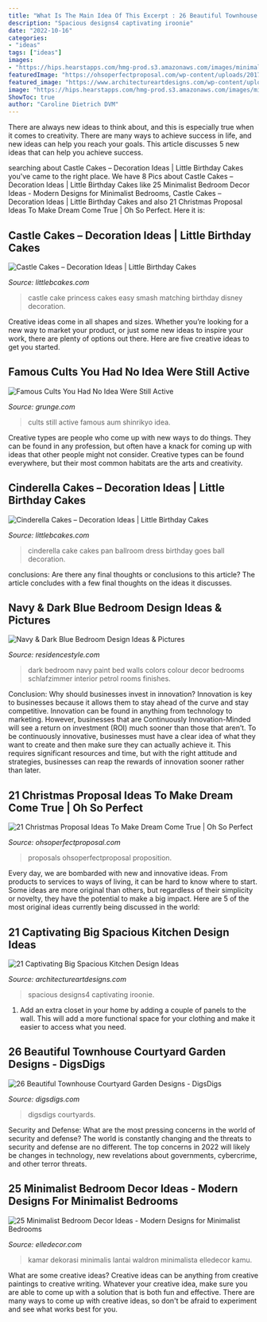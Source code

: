 ```yaml
---
title: "What Is The Main Idea Of This Excerpt : 26 Beautiful Townhouse Courtyard Garden Designs"
description: "Spacious designs4 captivating iroonie"
date: "2022-10-16"
categories:
- "ideas"
tags: ["ideas"]
images:
- "https://hips.hearstapps.com/hmg-prod.s3.amazonaws.com/images/minimalistrooms11-1498582637.jpg?crop=1xw:1xh;center,top&amp;resize=768:*"
featuredImage: "https://ohsoperfectproposal.com/wp-content/uploads/2017/11/christmas-proposal-man-propose-woman-near-tree-bluenile.jpg"
featured_image: "https://www.architectureartdesigns.com/wp-content/uploads/2015/07/203.jpg"
image: "https://hips.hearstapps.com/hmg-prod.s3.amazonaws.com/images/minimalistrooms11-1498582637.jpg?crop=1xw:1xh;center,top&amp;resize=768:*"
ShowToc: true
author: "Caroline Dietrich DVM"
---
```



There are always new ideas to think about, and this is especially true when it comes to creativity. There are many ways to achieve success in life, and new ideas can help you reach your goals. This article discusses 5 new ideas that can help you achieve success.

	

		
searching about Castle Cakes – Decoration Ideas | Little Birthday Cakes you've came to the right place. We have 8 Pics about Castle Cakes – Decoration Ideas | Little Birthday Cakes like 25 Minimalist Bedroom Decor Ideas - Modern Designs for Minimalist Bedrooms, Castle Cakes – Decoration Ideas | Little Birthday Cakes and also 21 Christmas Proposal Ideas To Make Dream Come True | Oh So Perfect. Here it is:
		
    
## Castle Cakes – Decoration Ideas | Little Birthday Cakes

<img loading=lazy src="http://www.littlebcakes.com/wp-content/uploads/2013/08/Easy-Princess-Castle-Cake.jpg" onerror="this.onerror=null;this.src='https://tse2.mm.bing.net/th?id=OIP.hPo9a4_iA90-Ih9LyKNdpQHaJ4&amp;pid=15.1';" alt="Castle Cakes – Decoration Ideas | Little Birthday Cakes">

_Source: littlebcakes.com_

>castle cake princess cakes easy smash matching birthday disney decoration. 

	

Creative ideas come in all shapes and sizes. Whether you’re looking for a new way to market your product, or just some new ideas to inspire your work, there are plenty of options out there. Here are five creative ideas to get you started.

    
## Famous Cults You Had No Idea Were Still Active

<img loading=lazy src="https://img2.grunge.com/img/gallery/famous-cults-you-had-no-idea-were-still-active/aum-shinrikyo.jpg" onerror="this.onerror=null;this.src='https://tse1.mm.bing.net/th?id=OIP.JYft0GnFS-Os1kEA93f8ZAHaEK&amp;pid=15.1';" alt="Famous Cults You Had No Idea Were Still Active">

_Source: grunge.com_

>cults still active famous aum shinrikyo idea. 

	

Creative types are people who come up with new ways to do things. They can be found in any profession, but often have a knack for coming up with ideas that other people might not consider. Creative types can be found everywhere, but their most common habitats are the arts and creativity.

    
## Cinderella Cakes – Decoration Ideas | Little Birthday Cakes

<img loading=lazy src="http://www.littlebcakes.com/wp-content/uploads/2013/08/Cinderella-Cake-Pan.jpg" onerror="this.onerror=null;this.src='https://tse1.mm.bing.net/th?id=OIP.lV5edB6W2aDPM59flYXXwAHaKX&amp;pid=15.1';" alt="Cinderella Cakes – Decoration Ideas | Little Birthday Cakes">

_Source: littlebcakes.com_

>cinderella cake cakes pan ballroom dress birthday goes ball decoration. 

	

conclusions: Are there any final thoughts or conclusions to this article?
The article concludes with a few final thoughts on the ideas it discusses.

    
## Navy &amp; Dark Blue Bedroom Design Ideas &amp; Pictures

<img loading=lazy src="http://residencestyle.com/wp-content/uploads/2014/10/Paint-Finishes.jpg" onerror="this.onerror=null;this.src='https://tse3.mm.bing.net/th?id=OIP.M5VanJCGNVY78Bdi2I4lTQHaLH&amp;pid=15.1';" alt="Navy &amp; Dark Blue Bedroom Design Ideas &amp; Pictures">

_Source: residencestyle.com_

>dark bedroom navy paint bed walls colors colour decor bedrooms schlafzimmer interior petrol rooms finishes. 

	

Conclusion: Why should businesses invest in innovation?
Innovation is key to businesses because it allows them to stay ahead of the curve and stay competitive. Innovation can be found in anything from technology to marketing. However, businesses that are Continuously Innovation-Minded will see a return on investment (ROI) much sooner than those that aren’t. To be continuously innovative, businesses must have a clear idea of what they want to create and then make sure they can actually achieve it. This requires significant resources and time, but with the right attitude and strategies, businesses can reap the rewards of innovation sooner rather than later.

    
## 21 Christmas Proposal Ideas To Make Dream Come True | Oh So Perfect

<img loading=lazy src="https://ohsoperfectproposal.com/wp-content/uploads/2017/11/christmas-proposal-man-propose-woman-near-tree-bluenile.jpg" onerror="this.onerror=null;this.src='https://tse1.mm.bing.net/th?id=OIP.nIzx_iTq8yRJzVxJX5pW1wHaLG&amp;pid=15.1';" alt="21 Christmas Proposal Ideas To Make Dream Come True | Oh So Perfect">

_Source: ohsoperfectproposal.com_

>proposals ohsoperfectproposal proposition. 

	

Every day, we are bombarded with new and innovative ideas. From products to services to ways of living, it can be hard to know where to start. Some ideas are more original than others, but regardless of their simplicity or novelty, they have the potential to make a big impact. Here are 5 of the most original ideas currently being discussed in the world: 

    
## 21 Captivating Big Spacious Kitchen Design Ideas

<img loading=lazy src="https://www.architectureartdesigns.com/wp-content/uploads/2015/07/203.jpg" onerror="this.onerror=null;this.src='https://tse2.mm.bing.net/th?id=OIP.stXbZleXG4bvvFbofOyYDAHaEt&amp;pid=15.1';" alt="21 Captivating Big Spacious Kitchen Design Ideas">

_Source: architectureartdesigns.com_

>spacious designs4 captivating iroonie. 

	

1. Add an extra closet in your home by adding a couple of panels to the wall. This will add a more functional space for your clothing and make it easier to access what you need.

    
## 26 Beautiful Townhouse Courtyard Garden Designs - DigsDigs

<img loading=lazy src="https://www.digsdigs.com/photos/beautiful-townhouse-courtyard-garden-designs-25-554x738.jpg" onerror="this.onerror=null;this.src='https://tse4.mm.bing.net/th?id=OIP.z3yihwFFtHafwOamh2D12wHaJ3&amp;pid=15.1';" alt="26 Beautiful Townhouse Courtyard Garden Designs - DigsDigs">

_Source: digsdigs.com_

>digsdigs courtyards. 

	

Security and Defense: What are the most pressing concerns in the world of security and defense?
The world is constantly changing and the threats to security and defense are no different. The top concerns in 2022 will likely be changes in technology, new revelations about governments, cybercrime, and other terror threats.

    
## 25 Minimalist Bedroom Decor Ideas - Modern Designs For Minimalist Bedrooms

<img loading=lazy src="https://hips.hearstapps.com/hmg-prod.s3.amazonaws.com/images/minimalistrooms11-1498582637.jpg?crop=1xw:1xh;center,top&amp;resize=768:*" onerror="this.onerror=null;this.src='https://tse1.mm.bing.net/th?id=OIP.eg6w6XdnDnrca0VEzZARzAHaJ4&amp;pid=15.1';" alt="25 Minimalist Bedroom Decor Ideas - Modern Designs for Minimalist Bedrooms">

_Source: elledecor.com_

>kamar dekorasi minimalis lantai waldron minimalista elledecor kamu. 

	

What are some creative ideas?
Creative ideas can be anything from creative paintings to creative writing. Whatever your creative idea, make sure you are able to come up with a solution that is both fun and effective. There are many ways to come up with creative ideas, so don't be afraid to experiment and see what works best for you.

